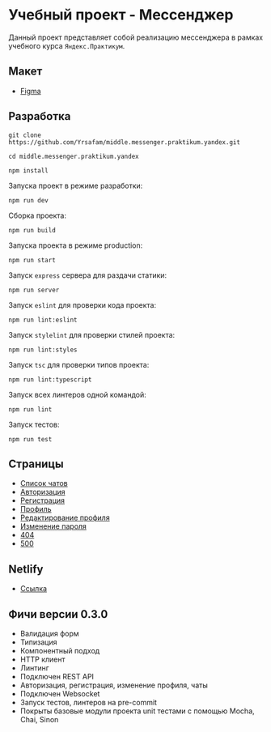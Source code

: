 # Учебный проект - Мессенджер

Данный проект представляет собой реализацию мессенджера в рамках учебного курса `Яндекс.Практикум`.

## Макет

- [Figma](https://www.figma.com/file/sdkELKYUF7kgChZHkQcrBd/Chat-%7C-Practicum?type=design&node-id=1%3A460&mode=dev)

## Разработка

```shell
git clone https://github.com/Yrsafam/middle.messenger.praktikum.yandex.git
```

```shell
cd middle.messenger.praktikum.yandex
```

```shell
npm install
```

Запуска проект в режиме разработки:

```shell
npm run dev
```

Сборка проекта:

```shell
npm run build
```

Запуска проекта в режиме production:

```shell
npm run start
```

Запуск `express` сервера для раздачи статики:

```shell
npm run server
```

Запуск `eslint` для проверки кода проекта:

```shell
npm run lint:eslint
```

Запуск `stylelint` для проверки стилей проекта:

```shell
npm run lint:styles
```

Запуск `tsc` для проверки типов проекта:

```shell
npm run lint:typescript
```

Запуск всех линтеров одной командой:

```shell
npm run lint
```

Запуск тестов:

```shell
npm run test
```

## Страницы

- [Список чатов](http://localhost:3000/messenger)
- [Авторизация](http://localhost:3000/)
- [Регистрация](http://localhost:3000/sign-up)
- [Профиль](http://localhost:3000/settings)
- [Редактирование профиля](http://localhost:3000/profile-edit)
- [Изменение пароля](http://localhost:3000/change-password)
- [404](http://localhost:3000/404)
- [500](http://localhost:3000/500)

## Netlify

- [Ссылка](https://bejewelled-mermaid-8640f0.netlify.app/)

## Фичи версии 0.3.0

- Валидация форм
- Типизация
- Компонентный подход
- HTTP клиент
- Линтинг
- Подключен REST API
- Авторизация, регистрация, изменение профиля, чаты
- Подключен Websocket
- Запуск тестов, линтеров на pre-commit
- Покрыты базовые модули проекта unit тестами с помощью Mocha, Chai, Sinon
